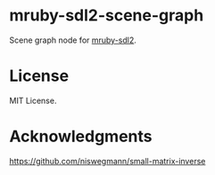 # mruby-sdl2-scene-graph

Scene graph node for [mruby-sdl2](https://github.com/mruby-sdl2/mruby-sdl2).

# License

MIT License.

# Acknowledgments

https://github.com/niswegmann/small-matrix-inverse
